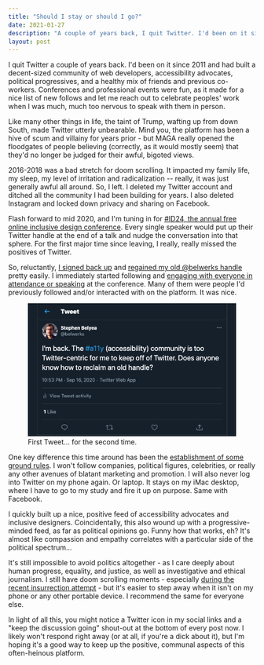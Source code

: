 ```yaml
---
title: "Should I stay or should I go?"
date: 2021-01-27
description: "A couple of years back, I quit Twitter. I'd been on it since 2011 and had built a decent-sized community of web developers, accessibility advocates, political progressives, and a health mix of friends and previous co-workers."
layout: post
---
```


I quit Twitter a couple of years back. I'd been on it since 2011 and had built a decent-sized community of web developers, accessibility advocates, political progressives, and a healthy mix of friends and previous co-workers. Conferences and professional events were fun, as it made for a nice list of new follows and let me reach out to celebrate peoples' work when I was much, much too nervous to speak with them in person.

Like many other things in life, the taint of Trump, wafting up from down South, made Twitter utterly unbearable. Mind you, the platform has been a hive of scum and villainy for years prior - but MAGA really opened the floodgates of people believing (correctly, as it would mostly seem) that they'd no longer be judged for their awful, bigoted views.

2016-2018 was a bad stretch for doom scrolling. It impacted my family life, my sleep, my level of irritation and radicalization -- really, it was just generally awful all around. So, I left. I deleted my Twitter account and ditched all the community I had been building for years. I also deleted Instagram and locked down privacy and sharing on Facebook.

Flash forward to mid 2020, and I'm tuning in for [#ID24, the annual free online inclusive design conference](https://inclusivedesign24.org/2020/). Every single speaker would put up their Twitter handle at the end of a talk and nudge the conversation into that sphere. For the first major time since leaving, I really, really missed the positives of Twitter.

So, reluctantly, [I signed back up](https://twitter.com/belwerks/status/1306425902788685825) and [regained my old @belwerks handle](https://twitter.com/belwerks/status/1306426619712679938) pretty easily. I immediately started following and [engaging with everyone in attendance or speaking](https://twitter.com/belwerks/status/1306739938868817920) at the conference. Many of them were people I'd previously followed and/or interacted with on the platform. It was nice.

<figure>
  <img alt="tweet from belwerks reads 'I'm back. The accessibility community is too Twitter-centric for me to keep off of Twitter. Does anyone know how to reclaim an old handle?'" src="/assets/first-tweet.png">
  <figcaption>First Tweet... for the second time.</figcaption>
</figure>

One key difference this time around has been the [establishment of some ground rules](https://twitter.com/belwerks/status/1306591911571066880). I won't follow companies, political figures, celebrities, or really any other avenues of blatant marketing and promotion. I will also never log into Twitter on my phone again. Or laptop. It stays on my iMac desktop, where I have to go to my study and fire it up on purpose. Same with Facebook.

I quickly built up a nice, positive feed of accessibility advocates and inclusive designers. Coincidentally, this also wound up with a progressive-minded feed, as far as political opinions go. Funny how that works, eh? It's almost like compassion and empathy correlates with a particular side of the political spectrum...

It's still impossible to avoid politics altogether - as I care deeply about human progress, equality, and justice, as well as investigative and ethical journalism. I still have doom scrolling moments - especially [during the recent insurrection attempt](https://twitter.com/belwerks/status/1346927367651008516) - but it's easier to step away when it isn't on my phone or any other portable device. I recommend the same for everyone else.

In light of all this, you might notice a Twitter icon in my social links and a "keep the discussion going" shout-out at the bottom of every post now. I likely won't respond right away (or at all, if you're a dick about it), but I'm hoping it's a good way to keep up the positive, communal aspects of this often-heinous platform.

